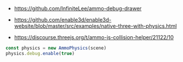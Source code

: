 

 * https://github.com/InfiniteLee/ammo-debug-drawer
 


 * https://github.com/enable3d/enable3d-website/blob/master/src/examples/native-three-with-physics.html
 * https://discourse.threejs.org/t/ammo-js-collision-helper/21122/10
```js
const physics = new AmmoPhysics(scene)
physics.debug.enable(true)
```